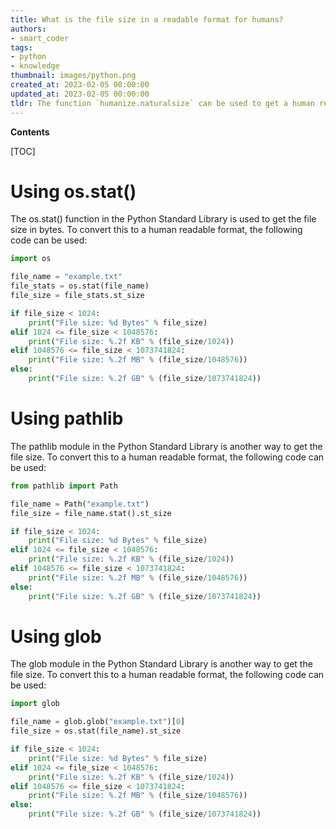 ```yaml
---
title: What is the file size in a readable format for humans?
authors:
- smart_coder
tags:
- python
- knowledge
thumbnail: images/python.png
created_at: 2023-02-05 00:00:00
updated_at: 2023-02-05 00:00:00
tldr: The function `humanize.naturalsize` can be used to get a human readable version of a file size in Python.
---
```


**Contents**

[TOC]

# Using os.stat()

The os.stat() function in the Python Standard Library is used to get the file size in bytes. To convert this to a human readable format, the following code can be used:

```python
import os

file_name = "example.txt"
file_stats = os.stat(file_name)
file_size = file_stats.st_size

if file_size < 1024:
    print("File size: %d Bytes" % file_size)
elif 1024 <= file_size < 1048576:
    print("File size: %.2f KB" % (file_size/1024))
elif 1048576 <= file_size < 1073741824:
    print("File size: %.2f MB" % (file_size/1048576))
else:
    print("File size: %.2f GB" % (file_size/1073741824))
```

# Using pathlib

The pathlib module in the Python Standard Library is another way to get the file size. To convert this to a human readable format, the following code can be used:

```python
from pathlib import Path

file_name = Path("example.txt")
file_size = file_name.stat().st_size

if file_size < 1024:
    print("File size: %d Bytes" % file_size)
elif 1024 <= file_size < 1048576:
    print("File size: %.2f KB" % (file_size/1024))
elif 1048576 <= file_size < 1073741824:
    print("File size: %.2f MB" % (file_size/1048576))
else:
    print("File size: %.2f GB" % (file_size/1073741824))
```

# Using glob

The glob module in the Python Standard Library is another way to get the file size. To convert this to a human readable format, the following code can be used:

```python
import glob

file_name = glob.glob("example.txt")[0]
file_size = os.stat(file_name).st_size

if file_size < 1024:
    print("File size: %d Bytes" % file_size)
elif 1024 <= file_size < 1048576:
    print("File size: %.2f KB" % (file_size/1024))
elif 1048576 <= file_size < 1073741824:
    print("File size: %.2f MB" % (file_size/1048576))
else:
    print("File size: %.2f GB" % (file_size/1073741824))
```
